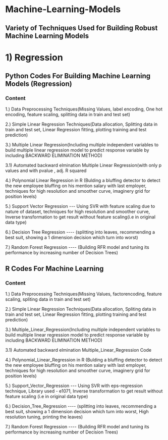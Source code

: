 # Machine-Learning-Models
## Variety of Techniques Used for Building Robust Machine Learning Models


# 1) Regression
## Python Codes For Building Machine Learning Models (Regression)  

### Content

1.) Data Preprocessing Techniques(Missing Values, label encoding, One hot encoding, feature scaling, splitting data in train and test set)  
  
2.) Simple Linear Regression Techniques(Data allocation, Splitting data in train and test set, Linear Regression fitting, plotting training and test prediction)  
  
3.) Multiple Linear Regression(Including multiple independent variables to build multiple linear regression model to predict response variable by including BACKWARD ELIMINATION METHOD)  
  
3.1) Automated backward elmination Multiple Linear Regression(with only p values and with pvalue , adj. R squared  
  
4.) Polynomial Linear Regression in R (Bulding a bluffing detector to detect the new employee bluffing on his mention salary with last employer, techniques for high resolution and smoother curve, imaginery grid for position levels)  
  
5.) Support Vector Regression --- Using SVR with feature scaling due to nature of dataset, techniques for high resolution and smoother curve, Inverse transformation to get result without feature scaling(i.e in original data type)  
  
6.) Decision Tree Regression ---- (splitting into leaves, recommending a best suit, showing a 1 dimension decision which turn into worst) 
  
7.) Random Forest Regression ---- (Building RFR model and tuning its performance by increasing number of Decision Trees) 
  
  
  
  
##  R Codes For Machine Learning
### Content  
  
  
1.) Data Preprocessing Techniques(Missing Values, factorencoding, feature scaling, spliting data in train and test set)

2.) Simple Linear Regression Techniques(Data allocation, Spliting data in train and test set, Linear Regression fitting, plotting training and test prediction)

3.) Multiple_Linear_Regression(Including multiple independent variables to build multiple linear regression model to predict response variable by including BACKWARD ELIMINATION METHOD)

3.1) Automated backward elmination Multiple_Linear_Regression Code

4.) Polynomial_Linear_Regression in R (Bulding a bluffing detector to detect the new employee bluffing on his mention salary with last employer, techniques for high resolution and smoother curve, imaginery grid for position levels)

5.) Support_Vector_Regression --- Using SVR with eps-regression technique, Library used - e1071, Inverse transformation to get result without feature scaling (i.e in original data type)

6.) Decision_Tree_Regression ---- (splitting into leaves, recommending a best suit, showing a 1 dimension decision which turn into worst, High resolution tuning, printing the leaves)  
  
7.) Random Forest Regression ---- (Building RFR model and tuning its performance by increasing number of Decision Trees)
